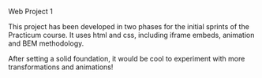 Web Project 1

This project has been developed in two phases for the initial sprints of the Practicum course.
It uses html and css, including iframe embeds, animation and BEM methodology.

After setting a solid foundation, it would be cool to experiment with more transformations and animations!
